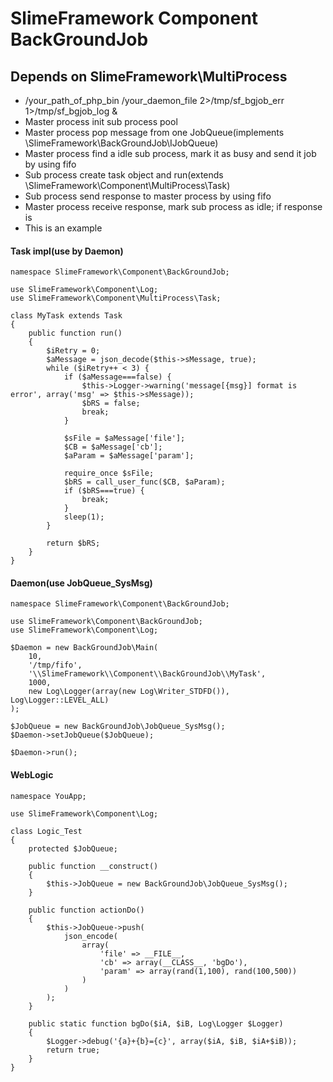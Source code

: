 # SlimeFramework Component BackGroundJob
## Depends on SlimeFramework\MultiProcess
* /your_path_of_php_bin /your_daemon_file 2>/tmp/sf_bgjob_err 1>/tmp/sf_bgjob_log &
* Master process init sub process pool
* Master process pop message from one JobQueue(implements \SlimeFramework\BackGroundJob\IJobQueue)
* Master process find a idle sub process, mark it as busy and send it job by using fifo
* Sub process create task object and run(extends \SlimeFramework\Component\MultiProcess\Task)
* Sub process send response to master process by using fifo
* Master process receive response, mark sub process as idle; if response is
* This is an example

#### Task impl(use by Daemon)
    namespace SlimeFramework\Component\BackGroundJob;

    use SlimeFramework\Component\Log;
    use SlimeFramework\Component\MultiProcess\Task;

    class MyTask extends Task
    {
        public function run()
        {
            $iRetry = 0;
            $aMessage = json_decode($this->sMessage, true);
            while ($iRetry++ < 3) {
                if ($aMessage===false) {
                    $this->Logger->warning('message[{msg}] format is error', array('msg' => $this->sMessage));
                    $bRS = false;
                    break;
                }

                $sFile = $aMessage['file'];
                $CB = $aMessage['cb'];
                $aParam = $aMessage['param'];

                require_once $sFile;
                $bRS = call_user_func($CB, $aParam);
                if ($bRS===true) {
                    break;
                }
                sleep(1);
            }

            return $bRS;
        }
    }

#### Daemon(use JobQueue_SysMsg)
    namespace SlimeFramework\Component\BackGroundJob;

    use SlimeFramework\Component\BackGroundJob;
    use SlimeFramework\Component\Log;

    $Daemon = new BackGroundJob\Main(
        10,
        '/tmp/fifo',
        '\\SlimeFramework\\Component\\BackGroundJob\\MyTask',
        1000,
        new Log\Logger(array(new Log\Writer_STDFD()), Log\Logger::LEVEL_ALL)
    );

    $JobQueue = new BackGroundJob\JobQueue_SysMsg();
    $Daemon->setJobQueue($JobQueue);

    $Daemon->run();

#### WebLogic
    namespace YouApp;

    use SlimeFramework\Component\Log;

    class Logic_Test
    {
        protected $JobQueue;

        public function __construct()
        {
            $this->JobQueue = new BackGroundJob\JobQueue_SysMsg();
        }

        public function actionDo()
        {
            $this->JobQueue->push(
                json_encode(
                    array(
                        'file' => __FILE__,
                        'cb' => array(__CLASS__, 'bgDo'),
                        'param' => array(rand(1,100), rand(100,500))
                    )
                )
            );
        }

        public static function bgDo($iA, $iB, Log\Logger $Logger)
        {
            $Logger->debug('{a}+{b}={c}', array($iA, $iB, $iA+$iB));
            return true;
        }
    }

